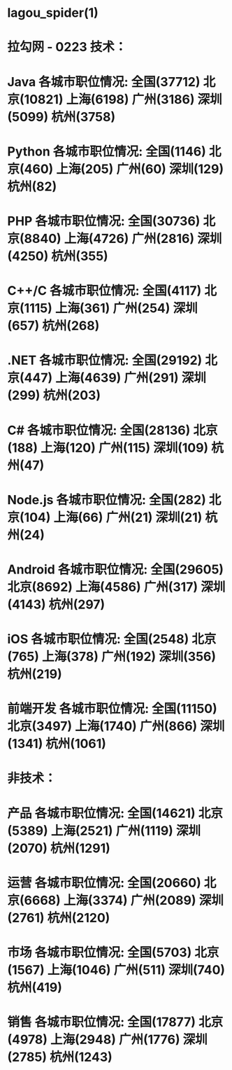 # lagou_spider(1)

拉勾网 - 0223
技术：
=======================================================
Java 各城市职位情况:
全国(37712) 北京(10821)  上海(6198)  广州(3186)  深圳(5099)  杭州(3758) 
=======================================================
Python 各城市职位情况:
全国(1146)  北京(460)  上海(205)  广州(60)  深圳(129)  杭州(82) 
=======================================================
PHP 各城市职位情况:
全国(30736)  北京(8840)  上海(4726)  广州(2816)  深圳(4250)  杭州(355) 
=======================================================
C++/C 各城市职位情况:
全国(4117)  北京(1115)  上海(361)  广州(254)  深圳(657)  杭州(268) 
=======================================================
.NET 各城市职位情况:
全国(29192)  北京(447)  上海(4639)  广州(291)  深圳(299)  杭州(203) 
=======================================================
C# 各城市职位情况:
全国(28136) 北京(188)  上海(120)  广州(115)  深圳(109)  杭州(47) 
=======================================================
Node.js 各城市职位情况:
全国(282)  北京(104)  上海(66)  广州(21)  深圳(21)  杭州(24) 
=======================================================
Android 各城市职位情况:
全国(29605) 北京(8692)  上海(4586)  广州(317)  深圳(4143)  杭州(297) 
=======================================================
iOS 各城市职位情况:
全国(2548) 北京(765)  上海(378)  广州(192)  深圳(356)  杭州(219) 
=======================================================
前端开发 各城市职位情况:
全国(11150) 北京(3497)  上海(1740)  广州(866)  深圳(1341)  杭州(1061) 
=======================================================

非技术：
=======================================================
产品 各城市职位情况:
全国(14621) 北京(5389) 上海(2521) 广州(1119) 深圳(2070) 杭州(1291) 
=======================================================
运营 各城市职位情况:
全国(20660) 北京(6668) 上海(3374) 广州(2089) 深圳(2761) 杭州(2120) 
=======================================================
市场 各城市职位情况:
全国(5703) 北京(1567) 上海(1046) 广州(511) 深圳(740) 杭州(419) 
=======================================================
销售 各城市职位情况:
全国(17877) 北京(4978) 上海(2948) 广州(1776) 深圳(2785) 杭州(1243) 
=======================================================
